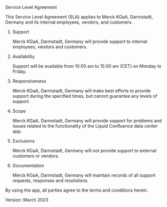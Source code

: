 Service Level Agreement

This Service Level Agreement (SLA) applies to Merck KGaA, Darmstadt, Germany and its internal employees, vendors, and customers.

1. Support

   Merck KGaA, Darmstadt, Germany will provide support to internal employees, vendors and customers.

2. Availability

   Support will be available from 10:00 am to 15:00 am (CET) on Monday to Friday.

3. Responsiveness

   Merck KGaA, Darmstadt, Germany will make best efforts to provide support during the specified times, but cannot guarantee any levels of support.

4. Scope

   Merck KGaA, Darmstadt, Germany will provide support for problems and issues related to the functionality of the Liquid Confluence data center app.

5. Exclusions

   Merck KGaA, Darmstadt, Germany will not provide support to external customers or vendors.

6. Documentation

   Merck KGaA, Darmstadt, Germany will maintain records of all support requests, responses and resolutions.

By using the app, all parties agree to the terms and conditions herein.

Version: March 2023
